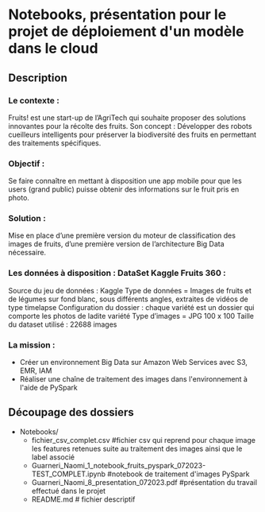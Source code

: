 # Notebooks, présentation pour le projet de déploiement d'un modèle dans le cloud

## Description
### Le contexte : 
Fruits! est une start-up de l’AgriTech qui souhaite proposer des solutions innovantes pour la récolte des fruits. Son concept : Développer des robots cueilleurs intelligents pour préserver la biodiversité des fruits en permettant des traitements spécifiques.
### Objectif : 
Se faire connaître en mettant à disposition une app mobile pour que les users (grand public) puisse obtenir des informations sur le fruit pris en photo. 

### Solution :  
Mise en place d’une première version du moteur de classification des images de fruits, d’une première version de l’architecture Big Data nécessaire.

### Les données à disposition : DataSet Kaggle Fruits 360 :
Source du jeu de données : Kaggle
Type de données = Images de fruits et de légumes sur fond blanc, sous différents angles, extraites de vidéos de type timelapse
Configuration du dossier : chaque variété est un dossier qui comporte les photos de ladite variété
Type d’images = JPG 100 x 100 
Taille du dataset utilisé : 22688 images 

### La mission :
- Créer un environnement Big Data sur Amazon Web Services avec S3, EMR, IAM
- Réaliser une chaîne de traitement des images dans l'environnement à l'aide de PySpark

## Découpage des dossiers
- Notebooks/  
  - fichier_csv_complet.csv #fichier csv qui reprend pour chaque image les features retenues suite au traitement des images ainsi que le label associé
  - Guarneri_Naomi_1_notebook_fruits_pyspark_072023-TEST_COMPLET.ipynb #notebook de traitement d'images PySpark
  - Guarneri_Naomi_8_presentation_072023.pdf #présentation du travail effectué dans le projet
  - README.md # fichier descriptif
